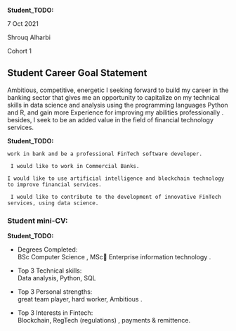 __Student_TODO:__  

7 Oct 2021

Shrouq Alharbi

Cohort 1


## Student Career Goal Statement 

Ambitious, competitive, energetic I seeking forward to build my career in the banking sector that gives me an opportunity to capitalize on my technical skills in data science and analysis using the programming languages Python and R, and gain more Experience for improving my abilities professionally . besides, I seek to be an added value in the field of financial technology services.


   __Student_TODO:__ 
 
    work in bank and be a professional FinTech software developer.

     I would like to work in Commercial Banks.

    I would like to use artificial intelligence and blockchain technology to improve financial services.

     I would like to contribute to the development of innovative FinTech services, using data science.


### Student mini-CV:

  __Student_TODO:__

  - Degrees Completed:    
       BSc Computer Science , MScِ Enterprise information technology .

  - Top 3 Technical skills:    
         Data analysis, Python, SQL

  - Top 3 Personal strengths:   
       great team player, hard worker, Ambitious .


  - Top 3 Interests in Fintech:    
       Blockchain, RegTech (regulations) , payments & remittence.